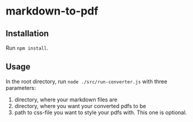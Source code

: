 # markdown-to-pdf

## Installation

Run `npm install`.

## Usage

In the root directory, run `node ./src/run-converter.js` with three parameters:
  1. directory, where your markdown files are
  2. directory, where you want your converted pdfs to be
  3. path to css-file you want to style your pdfs with. This one is optional.

